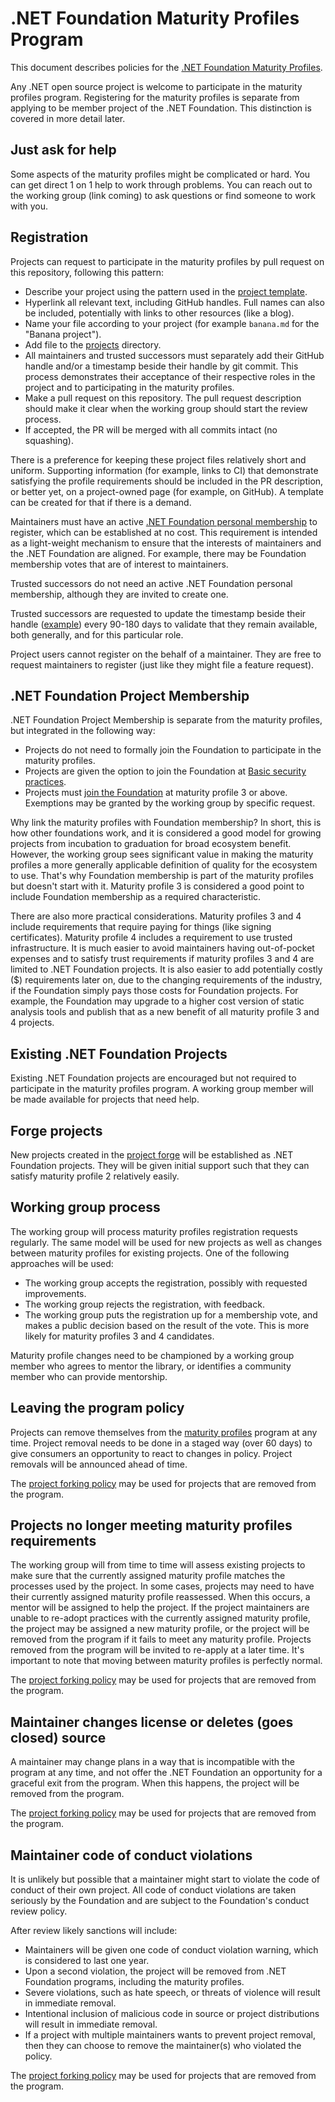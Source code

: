 # .NET Foundation Maturity Profiles Program

This document describes policies for the [.NET Foundation Maturity Profiles](maturity-profiles.md).

Any .NET open source project is welcome to participate in the maturity profiles program. Registering for the maturity profiles is separate from applying to be member project of the .NET Foundation. This distinction is covered in more detail later.

## Just ask for help

Some aspects of the maturity profiles might be complicated or hard. You can get direct 1 on 1 help to work through problems. You can reach out to the working group (link coming) to ask questions or find someone to work with you.

## Registration

Projects can request to participate in the maturity profiles by pull request on this repository, following this pattern:

* Describe your project using the pattern used in the [project template](projects/_sample.md).
* Hyperlink all relevant text, including GitHub handles. Full names can also be included, potentially with links to other resources (like a blog).
* Name your file according to your project (for example `banana.md` for the "Banana project").
* Add file to the [projects](https://github.com/dotnet/foundation/tree/master/projects) directory.
* All maintainers and trusted successors must separately add their GitHub handle and/or a timestamp beside their handle by git commit. This process demonstrates their acceptance of their respective roles in the project and to participating in the maturity profiles.
* Make a pull request on this repository. The pull request description should make it clear when the working group should start the review process.
* If accepted, the PR will be merged with all commits intact (no squashing).

There is a preference for keeping these project files relatively short and uniform. Supporting information (for example, links to CI) that demonstrate satisfying the profile requirements should be included in the PR description, or better yet, on a project-owned page (for example, on GitHub). A template can be created for that if there is a demand.

Maintainers must have an active [.NET Foundation personal membership](https://dotnetfoundation.org/become-a-member) to register, which can be established at no cost. This requirement is intended as a light-weight mechanism to ensure that the interests of maintainers and the .NET Foundation are aligned. For example, there may be Foundation membership votes that are of interest to maintainers.

Trusted successors do not need an active .NET Foundation personal membership, although they are invited to create one.

Trusted successors are requested to update the timestamp beside their handle ([example](projects/_sample.md#trusted-successors)) every 90-180 days to validate that they remain available, both generally, and for this particular role.

Project users cannot register on the behalf of a maintainer. They are free to request maintainers to register (just like they might file a feature request).

## .NET Foundation Project Membership

.NET Foundation Project Membership is separate from the maturity profiles, but integrated in the following way:

* Projects do not need to formally join the Foundation to participate in the maturity profiles.
* Projects are given the option to join the Foundation at [Basic security practices](maturity-profiles.md#Basic-security-practices).
* Projects must [join the Foundation](https://github.com/dotnet/foundation/blob/master/guidance/new-projects.md) at maturity profile 3 or above. Exemptions may be granted by the working group by specific request.

Why link the maturity profiles with Foundation membership? In short, this is how other foundations work, and it is considered a good model for growing projects from incubation to graduation for broad ecosystem benefit. However, the working group sees significant value in making the maturity profiles a more generally applicable definition of quality for the ecosystem to use. That's why Foundation membership is part of the maturity profiles but doesn't start with it. Maturity profile 3 is considered a good point to include Foundation membership as a required characteristic.

There are also more practical considerations. Maturity profiles 3 and 4 include requirements that require paying for things (like signing certificates). Maturity profile 4 includes a requirement to use trusted infrastructure. It is much easier to avoid maintainers having out-of-pocket expenses and to satisfy trust requirements if maturity profiles 3 and 4 are limited to .NET Foundation projects. It is also easier to add potentially costly ($) requirements later on, due to the changing requirements of the industry, if the Foundation simply pays those costs for Foundation projects. For example, the Foundation may upgrade to a higher cost version of static analysis tools and publish that as a new benefit of all maturity profile 3 and 4 projects.

## Existing .NET Foundation Projects

Existing .NET Foundation projects are encouraged but not required to participate in the maturity profiles program. A working group member will be made available for projects that need help.

## Forge projects

New projects created in the [project forge](README.md#proposal-project-forge) will be established as .NET Foundation projects. They will be given initial support such that they can satisfy maturity profile 2 relatively easily.

## Working group process

The working group will process maturity profiles registration requests regularly. The same model will be used for new projects as well as changes between maturity profiles for existing projects. One of the following approaches will be used:

* The working group accepts the registration, possibly with requested improvements.
* The working group rejects the registration, with feedback.
* The working group puts the registration up for a membership vote, and makes a public decision based on the result of the vote. This is more likely for maturity profiles 3 and 4 candidates.

Maturity profile changes need to be championed by a working group member who agrees to mentor the library, or identifies a community member who can provide mentorship.

## Leaving the program policy

Projects can remove themselves from the [maturity profiles](maturity-profiles.md) program at any time. Project removal needs to be done in a staged way (over 60 days) to give consumers an opportunity to react to changes in policy. Project removals will be announced ahead of time.

The [project forking policy](project-continuation-policies.md#project-forking-policy) may be used for projects that are removed from the program.

## Projects no longer meeting maturity profiles requirements

The working group will from time to time will assess existing projects to make sure that the currently assigned maturity profile matches the processes used by the project. In some cases, projects may need to have their currently assigned maturity profile reassessed. When this occurs, a mentor will be assigned to help the project. If the project maintainers are unable to re-adopt practices with the currently assigned maturity profile, the project may be assigned a new maturity profile, or the project will be removed from the program if it fails to meet any maturity profile. Projects removed from the program will be invited to re-apply at a later time. It's important to note that moving between maturity profiles is perfectly normal.

The [project forking policy](project-continuation-policies.md#project-forking-policy) may be used for projects that are removed from the program.

## Maintainer changes license or deletes (goes closed) source

A maintainer may change plans in a way that is incompatible with the program at any time, and not offer the .NET Foundation an opportunity for a graceful exit from the program. When this happens, the project will be removed from the program.

The [project forking policy](project-continuation-policies.md#project-forking-policy) may be used for projects that are removed from the program.

## Maintainer code of conduct violations

It is unlikely but possible that a maintainer might start to violate the code of conduct of their own project. All code of conduct violations are taken seriously by the Foundation and are subject to the Foundation's conduct review policy.

<!-- Include link to .NET Foundation's conduct review process when it's available -->

After review likely sanctions will include:
* Maintainers will be given one code of conduct violation warning, which is considered to last one year.
* Upon a second violation, the project will be removed from .NET Foundation programs, including the maturity profiles.
* Severe violations, such as hate speech, or threats of violence will result in immediate removal.
* Intentional inclusion of malicious code in source or project distributions will result in immediate removal.
* If a project with multiple maintainers wants to prevent project removal, then they can choose to remove the maintainer(s) who violated the policy.

The [project forking policy](project-continuation-policies.md#project-forking-policy) may be used for projects that are removed from the program.

